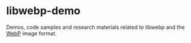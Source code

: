 # libwebp-demo

Demos, code samples and research materials related to libwebp and the [WebP]
image format.

[WebP]: https://developers.google.com/speed/webp/
